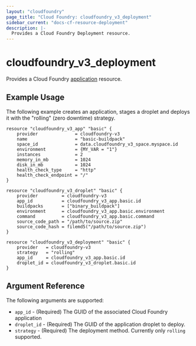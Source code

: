 ```yaml
---
layout: "cloudfoundry"
page_title: "Cloud Foundry: cloudfoundry_v3_deployment"
sidebar_current: "docs-cf-resource-deployment"
description: |-
  Provides a Cloud Foundry Deployment resource.
---
```


# cloudfoundry_v3_deployment

Provides a Cloud Foundry [application](https://docs.cloudfoundry.org/devguide/deploy-apps/deploy-app.html) resource.

## Example Usage

The following example creates an application, stages a droplet and deploys it with the "rolling" (zero downtime) strategy.

```hcl
resource "cloudfoundry_v3_app" "basic" {
	provider              = cloudfoundry-v3
	name                  = "basic-buildpack"
	space_id              = data.cloudfoundry_v3_space.myspace.id
	environment           = {MY_VAR = "1"}
	instances             = 2
	memory_in_mb          = 1024
	disk_in_mb            = 1024
	health_check_type     = "http"
	health_check_endpoint = "/"
}

resource "cloudfoundry_v3_droplet" "basic" {
	provider         = cloudfoundry-v3
	app_id           = cloudfoundry_v3_app.basic.id
	buildpacks       = ["binary_buildpack"]
	environment      = cloudfoundry_v3_app.basic.environment
	command          = cloudfoundry_v3_app.basic.command
	source_code_path = "/path/to/source.zip"
	source_code_hash = filemd5("/path/to/source.zip")
}

resource "cloudfoundry_v3_deployment" "basic" {
	provider   = cloudfoundry-v3
	strategy   = "rolling"
	app_id     = cloudfoundry_v3_app.basic.id
	droplet_id = cloudfoundry_v3_droplet.basic.id
}
```

## Argument Reference

The following arguments are supported:

* `app_id` - (Required) The GUID of the associated Cloud Foundry application
* `droplet_id` - (Required) The GUID of the application droplet to deploy.
* `strategy` - (Required) The deployment method. Currently only `rolling` supported.

